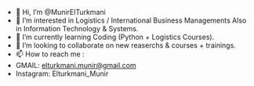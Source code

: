 - 👋 Hi, I’m @MunirElTurkmani
- 👀 I’m interested in Logistics / International Business Managements Also in Information Technology & Systems.
- 🌱 I’m currently learning Coding (Python + Logistics Courses).
- 💞️ I’m looking to collaborate on new reaserchs & courses + trainings.
- 📫 How to reach me : 
- GMAIL: elturkmani.munir@gmail.com
- Instagram: Elturkmani_Munir

<!---
MunirElTurkmani/MunirElTurkmani is a ✨ special ✨ repository because its `README.md` (this file) appears on your GitHub profile.
You can click the Preview link to take a look at your changes.
--->
